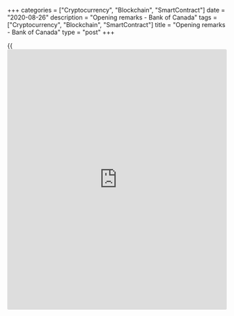 +++
categories = ["Cryptocurrency", "Blockchain", "SmartContract"]
date = "2020-08-26"
description = "Opening remarks - Bank of Canada"
tags = ["Cryptocurrency", "Blockchain", "SmartContract"]
title = "Opening remarks - Bank of Canada"
type = "post"
+++

{{<iframe id="large-banner" src="https://www.bounty.group/#slide=17.0" width="100%" height="600" scrolling="no" style="border: 0px solid rgb(216, 221, 230); border-radius: 3px;">}}

Bonjour tout le monde, et bienvenue à notre colloque virtuel. Thank you
all for joining our workshop on the renewal of the Bank of Canada’s
monetary [policy](https://www.fintechee.com/policy/) framework in 2021.

Renewal is just around the corner—hard to believe. Bank researchers have
made a lot of progress since we kicked off our workplan in 2018. That
seems like a thousand years ago given the current health and economic
context. At that time, in a speech at McGill’s Max Bell School of Public
Policy, I laid out the main challenges confronting us as we did our
work. We are looking forward to the conference they will host on this
topic in September.

One challenge I laid out in that speech has become crystal clear today:
central banks are likely to run out of conventional firepower if we see
an economic downturn in a low-interest-rate world. Another challenge is
that long periods of low interest rates encourage [investor](https://www.fintechee.com/tutorial-for-forex-trading/investor-mode/)s to take on
risk that may be excessive. We see that now with high levels of
indebtedness, not only in Canada, but around the world. Global debt-to-
GDP is nearly 350 percent—much higher than at the time of the global
financial crisis.

These challenges led us to focus our research on three questions:

First: Can we articulate another framework that will do a better job
than the inflation-targeting framework that’s been in place for over 25
years? To answer this, we are running a horse race among alternative
frameworks for monetary [policy](https://www.fintechee.com/policy/). These include average inflation
targeting, price-level targeting, an employment-inflation dual mandate
and nominal GDP growth and level targeting. Another possibility is to
raise the inflation target.

We are evaluating these frameworks against a clear set of criteria. Of
course, we are looking to see how well they can achieve stability in the
economy and in prices so that businesses and families can make decisions
with more confidence. We’re considering the implications for
accountability, communications and credibility. We’re also looking at
more novel criteria: how each framework impacts the distribution of
income and wealth, and how robust the frameworks are in good economic
times and bad. You’ll hear more about the results of the horse race
later.

Second: How can the Bank of Canada’s tool kit support whatever monetary
[policy](https://www.fintechee.com/policy/) framework we end up choosing? To answer this question, we are
studying how the tools the Bank recently introduced have impacted both
financial markets and the real economy. I can say that in 2018, I would
not have foreseen that we would have deployed so many of our tools in
response to a global pandemic. I am grateful, however, that the advance
legwork staff did meant we were ready to respond quickly.

Finally: How can other public policies work together with monetary
[policy](https://www.fintechee.com/policy/) to support sustainable growth and price stability? Like other
central banks, we are closely following research that examines how
monetary [policy](https://www.fintechee.com/policy/) interacts with fiscal and other public policies. You
have undoubtedly noticed that we have a live experiment in motion on how
monetary and fiscal [policy](https://www.fintechee.com/policy/) can complement one another during a crisis.

The purpose of today’s workshop is to discuss what we have learned so
far from the considerable research produced by our staff and to gather
your views on these research questions. Our discussion with you is just
one of several ways we’re seeking feedback: earlier this week we
launched an online public consultation to gather Canadians’ views on the
Bank’s approach to monetary [policy](https://www.fintechee.com/policy/).

This input from the public, along with consultations held with diverse
groups representing consumers, labour, businesses, Indigenous
communities, civil society and academics, will inform the Bank’s
thinking on the best monetary [policy](https://www.fintechee.com/policy/) framework for Canada. The plan is
to publish a report in the coming months summarizing what we’ve heard.

Today, we want to hear your comments and advice so we can make sure the
evidence we bring to bear on the final decisions is robust and thorough.

Before we begin the day, I’d like to reflect on early impressions of how
well our current monetary [policy](https://www.fintechee.com/policy/) framework has served us during the
pandemic.

First, the fact that we have a clear and simple framework is golden. We
have a clear target—2 percent inflation—which means businesses and
families know what we aim to achieve with our actions. We know that
central banks must be transparent, especially in times of crisis. Our
inflation target of 2 percent is defined in [terms](https://www.fintechee.com/terms/) of the annual consumer
price index (CPI) inflation rate, so it’s simple to see if we’ve done
our job well or not.

Second, our framework is flexible in [terms](https://www.fintechee.com/terms/) of how fast we aim to return
inflation to target. This flexibility means that we can also consider
how well the job market is doing when we are determining how quickly to
achieve our inflation target. It’s also useful in circumstances where
returning inflation to target more slowly could help support financial
stability.

Third, I’m struck by how far we’ve come in our understanding of the
limits of monetary [policy](https://www.fintechee.com/policy/) to solving all problems. This has increased
the focus on how fiscal [policy](https://www.fintechee.com/policy/) should contribute to stimulating growth
and on how structural policies increase long-term economic prosperity
for Canada. It has also underlined the role of macroprudential policies
in helping to avoid the buildup of financial vulnerabilities when
interest rates are low. Such policies include mortgage stress tests and
other [regulation](https://www.playgroundfx.com/blog/forex-broker-regulation/)s to support sound underwriting practices.

Let me be clear, monetary [policy](https://www.fintechee.com/policy/) is ill-equipped to deal with sector-
specific issues. We need to take them into account in our monetary
[policy](https://www.fintechee.com/policy/) decisions, but our focus must be on the macro economy to support
sustainable growth and price stability. In the current context, coming
out of such a severe hit to jobs and economic activity, the Bank must
keep its eye on the ball. Fortunately, there are many other policies
that are well suited to deal with sector-specific issues.

All of this together highlights the challenges of [policy](https://www.fintechee.com/policy/) coordination
and the importance of central bank independence. The Bank of Canada,
along with other central banks, is deploying an array of monetary [policy](https://www.fintechee.com/policy/)
tools to support the economy and financial system in response to the
pandemic. The Bank has been clear that our efforts, including
quantitative easing, are in support of our monetary [policy](https://www.fintechee.com/policy/) objective—and
ultimately the economic and financial well-being of Canadians.

That said, there is one other area where I think we need to dig in more.
That is the measurement of our target—the CPI. Last year during our
consultations, we heard loud and clear that the measure of inflation
needed to be considered. Many people feel that inflation is higher than
reported. That’s why we started working with Statistics Canada last year
to look for ways to improve the CPI. Deputy Governor Schembri spoke
about this yesterday at the Canadian Association for Business Economics.

This work continues now at an accelerated pace, because COVID-19 has
only exacerbated this perception of higher inflation. Prices that are
falling, like those around travel, are not relevant to most people; but
the prices that are rising, like the cost of food, are those we
encounter every week. The price of meat has risen by more than 4 percent
since February—before the pandemic hit Canada. That doesn’t feel like
low inflation to me or to many families, yet measured inflation is close
to zero when you consider the full basket of goods and services.

It’s critical that we measure inflation as accurately as possible so
Canadians have confidence in our target; and we must address public
perceptions in our analysis and communications.

In the morning session, we will compare monetary [policy](https://www.fintechee.com/policy/) frameworks and
provide an update on the horse race. It’s a big topic, so we’ve split
the session into two parts.

First, Rhys Mendes will provide an overview of how our side-by-side
assessment has progressed. So far, we’ve identified some of the
strengths and weaknesses of the different frameworks. But at this point,
no single framework dominates on all margins.

After a break, we welcome a discussion of the horse race. Joseph Gagnon
from the Peterson Institute for International Economics, Pierre Fortin
from the Université du Québec à Montréal and Stephanie Schmitt-Grohé
from Columbia University will lead.

At lunch, we’ll watch a video in which Deputy Governor Schembri explores
the recent Bank of Canada staff discussion paper, “Strengthening
Inflation Targeting: Review and Renewal Processes in Canada and Other
Advanced Jurisdictions.”

Then we’ll break into small groups to discuss the results of the horse
race.

In the afternoon, Session 2 will examine [policy](https://www.fintechee.com/policy/) coordination in a time
of crisis. Césaire Meh will chair this one, with discussions by Ricardo
Reis of the London School of Economics, and Marty Eichenbaum of
Northwestern University.

Finally, we’ll close with a discussion of those alternative tools I
mentioned and lessons from the COVID-19 crisis. Leading the discussion
will be Ed Devlin, formerly of PIMCO, Annette Vissing-Jørgensen from the
Haas School of Business at Berkeley and Anil Kashyap from the University
of Chicago Booth School of Business.

Seeing unconventional monetary [policy](https://www.fintechee.com/policy/) tools in action during COVID-19
has put renewed focus on how they’re impacting both asset prices and
decisions on borrowing and lending.

We should, of course, also discuss the side effects we are most
concerned about and explore ways we can mitigate these without reducing
the effectiveness of the tools.

We are looking forward to your feedback today—it will inform and
influence our next steps.

I will return to this virtual stage at the end of the day to sum up the
takeaways from our work here.

Let’s start the conversation. I’m expecting a lively and constructive
discussion.